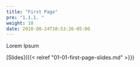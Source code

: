 ```yaml
---
title: "First Page"
pre: "1.1.1. "
weight: 10
date: 2018-08-24T10:53:26-05:00
---
```

Lorem Ipsum

[Slides]({{< relref "01-01-first-page-slides.md" >}})
